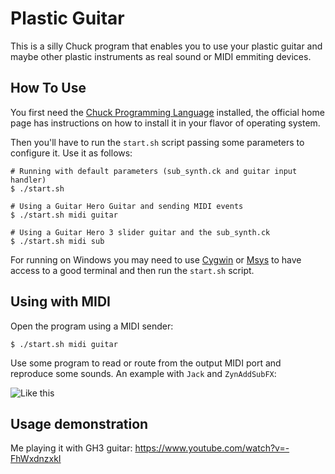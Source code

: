 Plastic Guitar
===============

This is a silly Chuck program that enables you to use your plastic guitar and maybe other plastic instruments as real sound or MIDI emmiting devices.

## How To Use

You first need the [Chuck Programming Language](http://chuck.cs.princeton.edu) installed, the official home page has instructions on how to install it in your flavor of operating system.

Then you'll have to run the `start.sh` script passing some parameters to configure it. Use it as follows:

    # Running with default parameters (sub_synth.ck and guitar input handler)
    $ ./start.sh

    # Using a Guitar Hero Guitar and sending MIDI events
    $ ./start.sh midi guitar

    # Using a Guitar Hero 3 slider guitar and the sub_synth.ck
    $ ./start.sh midi sub

For running on Windows you may need to use [Cygwin](http://www.cygwin.com/) or [Msys](http://www.mingw.org/wiki/MSYS) to have access to a good terminal and then run the `start.sh` script.

## Using with MIDI

Open the program using a MIDI sender:

    $ ./start.sh midi guitar

Use some program to read or route from the output MIDI port and reproduce some sounds. An example with `Jack` and `ZynAddSubFX`:

![Like this](https://raw.github.com/lfzawacki/plastic-guitar/master/assets/example.png)

## Usage demonstration

Me playing it with GH3 guitar: <https://www.youtube.com/watch?v=-FhWxdnzxkI>
